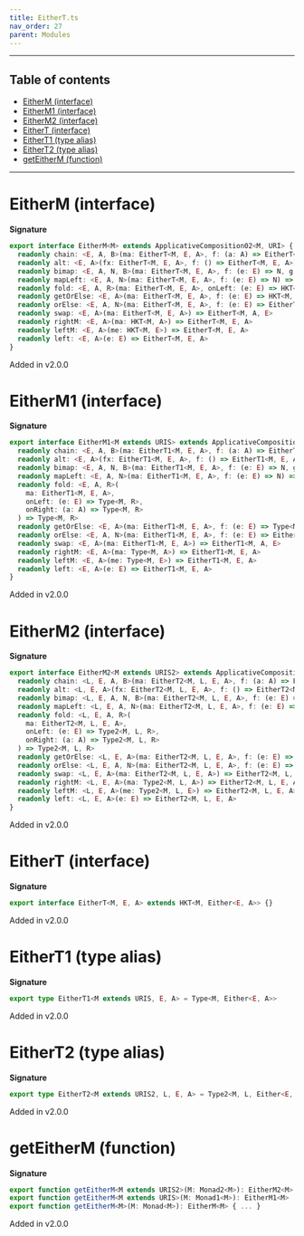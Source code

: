 ```yaml
---
title: EitherT.ts
nav_order: 27
parent: Modules
---
```


---

<h2 class="text-delta">Table of contents</h2>

- [EitherM (interface)](#eitherm-interface)
- [EitherM1 (interface)](#eitherm1-interface)
- [EitherM2 (interface)](#eitherm2-interface)
- [EitherT (interface)](#eithert-interface)
- [EitherT1 (type alias)](#eithert1-type-alias)
- [EitherT2 (type alias)](#eithert2-type-alias)
- [getEitherM (function)](#geteitherm-function)

---

# EitherM (interface)

**Signature**

```ts
export interface EitherM<M> extends ApplicativeComposition02<M, URI> {
  readonly chain: <E, A, B>(ma: EitherT<M, E, A>, f: (a: A) => EitherT<M, E, B>) => EitherT<M, E, B>
  readonly alt: <E, A>(fx: EitherT<M, E, A>, f: () => EitherT<M, E, A>) => EitherT<M, E, A>
  readonly bimap: <E, A, N, B>(ma: EitherT<M, E, A>, f: (e: E) => N, g: (a: A) => B) => EitherT<M, N, B>
  readonly mapLeft: <E, A, N>(ma: EitherT<M, E, A>, f: (e: E) => N) => EitherT<M, N, A>
  readonly fold: <E, A, R>(ma: EitherT<M, E, A>, onLeft: (e: E) => HKT<M, R>, onRight: (a: A) => HKT<M, R>) => HKT<M, R>
  readonly getOrElse: <E, A>(ma: EitherT<M, E, A>, f: (e: E) => HKT<M, A>) => HKT<M, A>
  readonly orElse: <E, A, N>(ma: EitherT<M, E, A>, f: (e: E) => EitherT<M, N, A>) => EitherT<M, N, A>
  readonly swap: <E, A>(ma: EitherT<M, E, A>) => EitherT<M, A, E>
  readonly rightM: <E, A>(ma: HKT<M, A>) => EitherT<M, E, A>
  readonly leftM: <E, A>(me: HKT<M, E>) => EitherT<M, E, A>
  readonly left: <E, A>(e: E) => EitherT<M, E, A>
}
```

Added in v2.0.0

# EitherM1 (interface)

**Signature**

```ts
export interface EitherM1<M extends URIS> extends ApplicativeComposition12<M, URI> {
  readonly chain: <E, A, B>(ma: EitherT1<M, E, A>, f: (a: A) => EitherT1<M, E, B>) => EitherT1<M, E, B>
  readonly alt: <E, A>(fx: EitherT1<M, E, A>, f: () => EitherT1<M, E, A>) => EitherT1<M, E, A>
  readonly bimap: <E, A, N, B>(ma: EitherT1<M, E, A>, f: (e: E) => N, g: (a: A) => B) => EitherT1<M, N, B>
  readonly mapLeft: <E, A, N>(ma: EitherT1<M, E, A>, f: (e: E) => N) => EitherT1<M, N, A>
  readonly fold: <E, A, R>(
    ma: EitherT1<M, E, A>,
    onLeft: (e: E) => Type<M, R>,
    onRight: (a: A) => Type<M, R>
  ) => Type<M, R>
  readonly getOrElse: <E, A>(ma: EitherT1<M, E, A>, f: (e: E) => Type<M, A>) => Type<M, A>
  readonly orElse: <E, A, N>(ma: EitherT1<M, E, A>, f: (e: E) => EitherT1<M, N, A>) => EitherT1<M, N, A>
  readonly swap: <E, A>(ma: EitherT1<M, E, A>) => EitherT1<M, A, E>
  readonly rightM: <E, A>(ma: Type<M, A>) => EitherT1<M, E, A>
  readonly leftM: <E, A>(me: Type<M, E>) => EitherT1<M, E, A>
  readonly left: <E, A>(e: E) => EitherT1<M, E, A>
}
```

Added in v2.0.0

# EitherM2 (interface)

**Signature**

```ts
export interface EitherM2<M extends URIS2> extends ApplicativeComposition22<M, URI> {
  readonly chain: <L, E, A, B>(ma: EitherT2<M, L, E, A>, f: (a: A) => EitherT2<M, L, E, B>) => EitherT2<M, L, E, B>
  readonly alt: <L, E, A>(fx: EitherT2<M, L, E, A>, f: () => EitherT2<M, L, E, A>) => EitherT2<M, L, E, A>
  readonly bimap: <L, E, A, N, B>(ma: EitherT2<M, L, E, A>, f: (e: E) => N, g: (a: A) => B) => EitherT2<M, L, N, B>
  readonly mapLeft: <L, E, A, N>(ma: EitherT2<M, L, E, A>, f: (e: E) => N) => EitherT2<M, L, N, A>
  readonly fold: <L, E, A, R>(
    ma: EitherT2<M, L, E, A>,
    onLeft: (e: E) => Type2<M, L, R>,
    onRight: (a: A) => Type2<M, L, R>
  ) => Type2<M, L, R>
  readonly getOrElse: <L, E, A>(ma: EitherT2<M, L, E, A>, f: (e: E) => Type2<M, L, A>) => Type2<M, L, A>
  readonly orElse: <L, E, A, N>(ma: EitherT2<M, L, E, A>, f: (e: E) => EitherT2<M, L, N, A>) => EitherT2<M, L, N, A>
  readonly swap: <L, E, A>(ma: EitherT2<M, L, E, A>) => EitherT2<M, L, A, E>
  readonly rightM: <L, E, A>(ma: Type2<M, L, A>) => EitherT2<M, L, E, A>
  readonly leftM: <L, E, A>(me: Type2<M, L, E>) => EitherT2<M, L, E, A>
  readonly left: <L, E, A>(e: E) => EitherT2<M, L, E, A>
}
```

Added in v2.0.0

# EitherT (interface)

**Signature**

```ts
export interface EitherT<M, E, A> extends HKT<M, Either<E, A>> {}
```

Added in v2.0.0

# EitherT1 (type alias)

**Signature**

```ts
export type EitherT1<M extends URIS, E, A> = Type<M, Either<E, A>>
```

Added in v2.0.0

# EitherT2 (type alias)

**Signature**

```ts
export type EitherT2<M extends URIS2, L, E, A> = Type2<M, L, Either<E, A>>
```

Added in v2.0.0

# getEitherM (function)

**Signature**

```ts
export function getEitherM<M extends URIS2>(M: Monad2<M>): EitherM2<M>
export function getEitherM<M extends URIS>(M: Monad1<M>): EitherM1<M>
export function getEitherM<M>(M: Monad<M>): EitherM<M> { ... }
```

Added in v2.0.0
